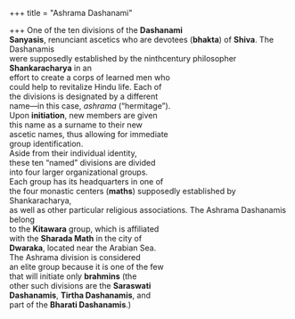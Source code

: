 +++
title = "Ashrama Dashanami"

+++
One of the ten divisions of the **Dashanami**  
**Sanyasis**, renunciant ascetics who are devotees (**bhakta**) of **Shiva**. The Dashanamis  
were supposedly established by the ninthcentury philosopher **Shankaracharya** in an  
effort to create a corps of learned men who  
could help to revitalize Hindu life. Each of  
the divisions is designated by a different  
name—in this case, *ashrama* (“hermitage”).  
Upon **initiation**, new members are given  
this name as a surname to their new  
ascetic names, thus allowing for immediate  
group identification.  
Aside from their individual identity,  
these ten “named” divisions are divided  
into four larger organizational groups.  
Each group has its headquarters in one of  
the four monastic centers (**maths**) supposedly established by Shankaracharya,  
as well as other particular religious associations. The Ashrama Dashanamis belong  
to the **Kitawara** group, which is affiliated  
with the **Sharada Math** in the city of  
**Dwaraka**, located near the Arabian Sea.  
The Ashrama division is considered  
an elite group because it is one of the few  
that will initiate only **brahmins** (the  
other such divisions are the **Saraswati**  
**Dashanamis**, **Tirtha Dashanamis**, and  
part of the **Bharati Dashanamis**.)